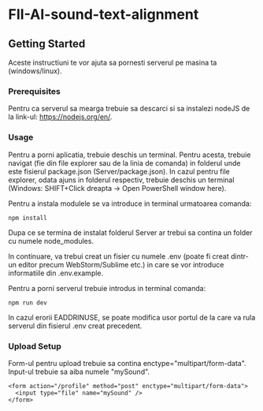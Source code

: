 
# FII-AI-sound-text-alignment

## Getting Started
Aceste instructiuni te vor ajuta sa pornesti serverul pe masina ta (windows/linux).

### Prerequisites

Pentru ca serverul sa mearga trebuie sa descarci si sa instalezi nodeJS de la link-ul: https://nodejs.org/en/.

### Usage
Pentru a porni aplicatia, trebuie deschis un terminal. Pentru acesta, trebuie navigat (fie din file explorer sau de la linia de comanda) in folderul unde este fisierul package.json (Server/package.json). In cazul pentru file explorer, odata ajuns in folderul respectiv, trebuie deschis un terminal (Windows: SHIFT+Click dreapta -> Open PowerShell window here).

Pentru a instala modulele se va introduce in terminal urmatoarea comanda:

```
npm install
```
Dupa ce se termina de instalat folderul Server ar trebui sa contina un folder cu numele node_modules.

In continuare, va trebui creat un fisier cu numele .env (poate fi creat dintr-un editor precum WebStorm/Sublime etc.) in care se vor introduce informatiile din .env.example.

Pentru a porni serverul trebuie introdus in terminal comanda:
```
npm run dev
```


In cazul erorii EADDRINUSE, se poate modifica usor portul de la care va rula serverul din fisierul .env creat precedent.

### Upload Setup

Form-ul pentru upload trebuie sa contina enctype="multipart/form-data".
Input-ul trebuie sa aiba numele "mySound".
```
<form action="/profile" method="post" enctype="multipart/form-data">
  <input type="file" name="mySound" />
</form>
```